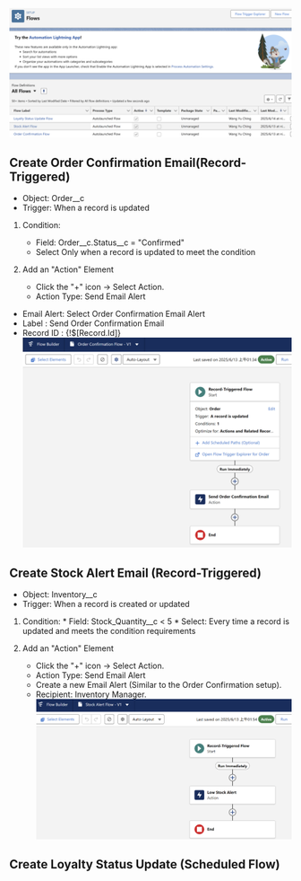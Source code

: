 ![Salesforce Credentials Setup](docs/img/14_Flows_ALL.png)

## Create Order Confirmation Email(Record-Triggered)
*   Object: Order__c
*   Trigger: When a record is updated
1.  Condition:
    *   Field: Order__c.Status__c = "Confirmed"
    *   Select Only when a record is updated to meet the condition

2.  Add an "Action" Element
    *   Click the "+" icon → Select Action.
    *   Action Type: Send Email Alert
      
*   Email Alert: Select Order Confirmation Email Alert
*   Label : Send Order Confirmation Email
*   Record ID : {!$[Record.Id]}
![Salesforce Credentials Setup](docs/img/14_Flows_1.png)

## Create Stock Alert Email (Record-Triggered)

*   Object: Inventory__c
*   Trigger: When a record is created or updated
1.  Condition:
        *   Field: Stock_Quantity__c < 5
        *   Select: Every time a record is updated and meets the condition requirements

2.  Add an "Action" Element
    *   Click the "+" icon → Select Action.
    *   Action Type: Send Email Alert
    *   Create a new Email Alert (Similar to the Order Confirmation setup).
    *   Recipient: Inventory Manager.
![Salesforce Credentials Setup](docs/img/14_Flows_2.png)


## Create Loyalty Status Update (Scheduled Flow)
